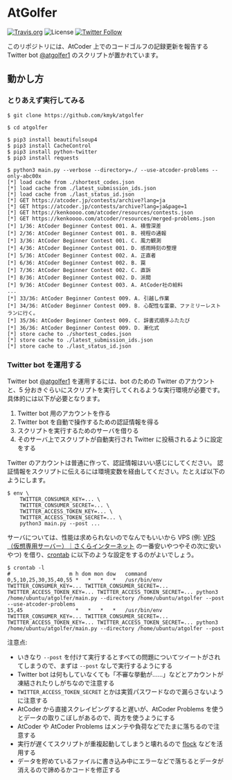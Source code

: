 # AtGolfer

[![Travis.org](https://img.shields.io/travis/kmyk/atgolfer.svg)](https://travis-ci.org/kmyk/atgolfer)
![License](https://img.shields.io/github/license/kmyk/atgolfer.svg)
[![Twitter Follow](https://img.shields.io/twitter/follow/atgolfer1.svg?style=social)](https://twitter.com/intent/follow?screen_name=atgolfer1)

このリポジトリには、AtCoder 上でのコードゴルフの記録更新を報告する Twitter bot [@atgolfer1](https://twitter.com/atgolfer1) のスクリプトが置かれています。

## 動かし方

### とりあえず実行してみる

``` console
$ git clone https://github.com/kmyk/atgolfer

$ cd atgolfer

$ pip3 install beautifulsoup4
$ pip3 install CacheControl
$ pip3 install python-twitter
$ pip3 install requests

$ python3 main.py --verbose --directory=./ --use-atcoder-problems --only-abc00x
[*] load cache from ./shortest_codes.json
[*] load cache from ./latest_submission_ids.json
[*] load cache from ./last_status_id.json
[*] GET https://atcoder.jp/contests/archive?lang=ja
[*] GET https://atcoder.jp/contests/archive?lang=ja&page=1
[*] GET https://kenkoooo.com/atcoder/resources/contests.json
[*] GET https://kenkoooo.com/atcoder/resources/merged-problems.json
[*] 1/36: AtCoder Beginner Contest 001. A. 積雪深差
[*] 2/36: AtCoder Beginner Contest 001. B. 視程の通報
[*] 3/36: AtCoder Beginner Contest 001. C. 風力観測
[*] 4/36: AtCoder Beginner Contest 001. D. 感雨時刻の整理
[*] 5/36: AtCoder Beginner Contest 002. A. 正直者
[*] 6/36: AtCoder Beginner Contest 002. B. 罠
[*] 7/36: AtCoder Beginner Contest 002. C. 直訴
[*] 8/36: AtCoder Beginner Contest 002. D. 派閥
[*] 9/36: AtCoder Beginner Contest 003. A. AtCoder社の給料
...
[*] 33/36: AtCoder Beginner Contest 009. A. 引越し作業
[*] 34/36: AtCoder Beginner Contest 009. B. 心配性な富豪、ファミリーレストランに行く。
[*] 35/36: AtCoder Beginner Contest 009. C. 辞書式順序ふたたび
[*] 36/36: AtCoder Beginner Contest 009. D. 漸化式
[*] store cache to ./shortest_codes.json
[*] store cache to ./latest_submission_ids.json
[*] store cache to ./last_status_id.json
```

### Twitter bot を運用する

Twitter bot [@atgolfer1](https://twitter.com/atgolfer1) を運用するには、bot のための Twitter のアカウントと、5 分おきぐらいにスクリプトを実行してくれるような実行環境が必要です。
具体的には以下が必要となります。

1.  Twitter bot 用のアカウントを作る
1.  Twitter bot を自動で操作するための認証情報を得る
1.  スクリプトを実行するためのサーバを借りる
1.  そのサーバ上でスクリプトが自動実行され Twitter に投稿されるように設定をする

Twitter のアカウントは普通に作って、認証情報はいい感じにしてください。
認証情報をスクリプトに伝えるには環境変数を経由してください。たとえば以下のようにします。

``` console
$ env \
    TWITTER_CONSUMER_KEY=... \
    TWITTER_CONSUMER_SECRET=... \
    TWITTER_ACCESS_TOKEN_KEY=... \
    TWITTER_ACCESS_TOKEN_SECRET=... \
    python3 main.py --post ...
```

サーバについては、性能は求められないのでなんでもいいから VPS (例: [VPS（仮想専用サーバー）｜さくらインターネット](https://vps.sakura.ad.jp/) の一番安いやつやその次に安いやつ) を借り、[crontab](https://ja.wikipedia.org/wiki/Crontab) に以下のような設定をするのがよいでしょう。

``` console
$ crontab -l
#                   m h dom mon dow   command
0,5,10,25,30,35,40,55 *   *   *   *   /usr/bin/env TWITTER_CONSUMER_KEY=... TWITTER_CONSUMER_SECRET=... TWITTER_ACCESS_TOKEN_KEY=... TWITTER_ACCESS_TOKEN_SECRET=... python3 /home/ubuntu/atgolfer/main.py --directory /home/ubuntu/atgolfer --post --use-atcoder-problems
15,45                 *   *   *   *   /usr/bin/env TWITTER_CONSUMER_KEY=... TWITTER_CONSUMER_SECRET=... TWITTER_ACCESS_TOKEN_KEY=... TWITTER_ACCESS_TOKEN_SECRET=... python3 /home/ubuntu/atgolfer/main.py --directory /home/ubuntu/atgolfer --post
```

注意点:

-   いきなり `--post` を付けて実行するとすべての問題についてツイートがされてしまうので、まずは `--post` なしで実行するようにする
-   Twitter bot は何もしていなくても「不審な挙動が……」などとアカウントが凍結されたりしがちなので注意する
-   `TWITTER_ACCESS_TOKEN_SECRET` とかは実質パスワードなので漏らさないように注意する
-   AtCoder から直接スクレイピングすると遅いが、AtCoder Problems を使うとデータの取りこぼしがあるので、両方を使うようにする
-   AtCoder や AtCoder Problems はメンテや負荷などでたまに落ちるので注意する
-   実行が遅くてスクリプトが重複起動してしまうと壊れるので [flock](https://linuxjm.osdn.jp/html/util-linux/man1/flock.1.html) などを活用する
-   データを貯めているファイルに書き込み中にエラーなどで落ちるとデータが消えるので諦めるかコードを修正する
